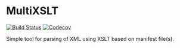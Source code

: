 # MultiXSLT

[![Build Status](https://travis-ci.org/klakegg/multixslt.svg?branch=master)](https://travis-ci.org/klakegg/multixslt)
[![Codecov](https://codecov.io/gh/klakegg/multixslt/branch/master/graph/badge.svg)](https://codecov.io/gh/klakegg/multixslt)

Simple tool for parsing of XML using XSLT based on manifest file(s).